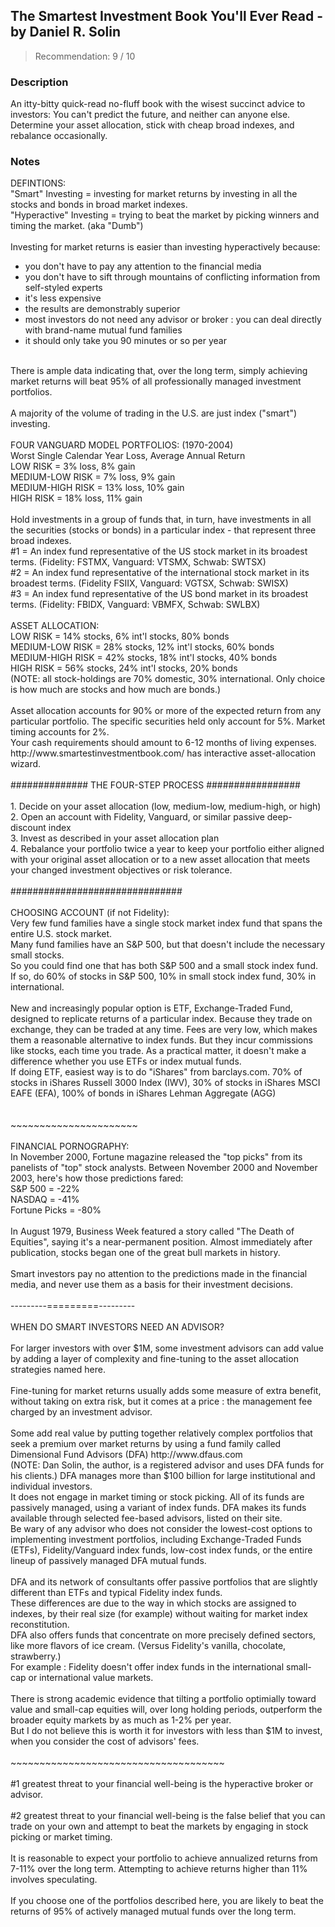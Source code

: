 ## The Smartest Investment Book You'll Ever Read - by Daniel R. Solin
> Recommendation: 9 / 10
    
### Description
An itty-bitty quick-read no-fluff book with the wisest succinct advice to investors: You can't predict the future, and neither can anyone else. Determine your asset allocation, stick with cheap broad indexes, and rebalance occasionally.
    
### Notes
DEFINTIONS:<br>
"Smart" Investing = investing for market returns by investing in all the stocks and bonds in broad market indexes.<br>
"Hyperactive" Investing = trying to beat the market by picking winners and timing the market.  (aka "Dumb")<br>
<br>
Investing for market returns is easier than investing hyperactively because:<br>
- you don't have to pay any attention to the financial media<br>
- you don't have to sift through mountains of conflicting information from self-styled experts<br>
- it's less expensive<br>
- the results are demonstrably superior<br>
- most investors do not need any advisor or broker : you can deal directly with brand-name mutual fund families<br>
- it should only take you 90 minutes or so per year<br>
<br>
There is ample data indicating that, over the long term, simply achieving market returns will beat 95% of all professionally managed investment portfolios.<br>
<br>
A majority of the volume of trading in the U.S. are just index ("smart") investing.<br>
<br>
FOUR VANGUARD MODEL PORTFOLIOS:  (1970-2004)<br>
Worst Single Calendar Year Loss, Average Annual Return<br>
LOW RISK = 3% loss, 8% gain<br>
MEDIUM-LOW RISK = 7% loss, 9% gain<br>
MEDIUM-HIGH RISK = 13% loss, 10% gain<br>
HIGH RISK = 18% loss, 11% gain<br>
<br>
Hold investments in a group of funds that, in turn, have investments in all the securities (stocks or bonds) in a particular index - that represent three broad indexes.<br>
#1 = An index fund representative of the US stock market in its broadest terms.  (Fidelity: FSTMX, Vanguard: VTSMX, Schwab: SWTSX)<br>
#2 = An index fund representative of the international stock market in its broadest terms. (Fidelity FSIIX, Vanguard: VGTSX, Schwab: SWISX)<br>
#3 = An index fund representative of the US bond market in its broadest terms.  (Fidelity: FBIDX,  Vanguard: VBMFX, Schwab: SWLBX)<br>
<br>
ASSET ALLOCATION:<br>
LOW RISK = 14% stocks, 6% int'l stocks, 80% bonds<br>
MEDIUM-LOW RISK = 28% stocks, 12% int'l stocks, 60% bonds<br>
MEDIUM-HIGH RISK = 42% stocks, 18% int'l stocks, 40% bonds<br>
HIGH RISK = 56% stocks, 24% int'l stocks, 20% bonds<br>
(NOTE: all stock-holdings are 70% domestic, 30% international.  Only choice is how much are stocks and how much are bonds.)<br>
<br>
Asset allocation accounts for 90% or more of the expected return from any particular portfolio.  The specific securities held only account for 5%.  Market timing accounts for 2%.<br>
Your cash requirements should amount to 6-12 months of living expenses.<br>
http://www.smartestinvestmentbook.com/ has interactive asset-allocation wizard.<br>
<br>
############## THE FOUR-STEP PROCESS #################<br>
<br>
1. Decide on your asset allocation (low, medium-low, medium-high, or high)<br>
2. Open an account with Fidelity, Vanguard, or similar passive deep-discount index<br>
3. Invest as described in your asset allocation plan<br>
4. Rebalance your portfolio twice a year to keep your portfolio either aligned with your original asset allocation or to a new asset allocation that meets your changed investment objectives or risk tolerance.<br>
<br>
###############################<br>
<br>
CHOOSING ACCOUNT (if not Fidelity):<br>
Very few fund families have a single stock market index fund that spans the entire U.S. stock market.<br>
Many fund families have an S&amp;P 500, but that doesn't include the necessary small stocks.<br>
So you could find one that has both S&amp;P 500 and a small stock index fund.<br>
If so, do 60% of stocks in S&amp;P 500, 10% in small stock index fund, 30% in international.<br>
<br>
New and increasingly popular option is ETF, Exchange-Traded Fund, designed to replicate returns of a particular index.  Because they trade on exchange, they can be traded at any time.  Fees are very low, which makes them a reasonable alternative to index funds.  But they incur commissions like stocks, each time you trade.  As a practical matter, it doesn't make a difference whether you use ETFs or index mutual funds.<br>
If doing ETF, easiest way is to do "iShares" from barclays.com.  70% of stocks in iShares Russell 3000 Index (IWV), 30% of stocks in iShares MSCI EAFE (EFA), 100% of bonds in iShares Lehman Aggregate (AGG)<br>
<br>
<br>
~~~~~~~~~~~~~~~~~~~~~~<br>
<br>
FINANCIAL PORNOGRAPHY:<br>
In November 2000, Fortune magazine released the "top picks" from its panelists of "top" stock analysts.  Between November 2000 and November 2003, here's how those predictions fared:<br>
S&amp;P 500 =       -22%<br>
NASDAQ =        -41%<br>
Fortune Picks = -80%<br>
<br>
In August 1979, Business Week featured a story called "The Death of Equities", saying it's a near-permanent position.  Almost immediately after publication, stocks began one of the great bull markets in history.<br>
<br>
Smart investors pay no attention to the predictions made in the financial media, and never use them as a basis for their investment decisions.<br>
<br>
---------=========---------<br>
<br>
WHEN DO SMART INVESTORS NEED AN ADVISOR?<br>
<br>
For larger investors with over $1M, some investment advisors can add value by adding a layer of complexity and fine-tuning to the asset allocation strategies named here.<br>
<br>
Fine-tuning for market returns usually adds some measure of extra benefit, without taking on extra risk, but it comes at a price : the management fee charged by an investment advisor.<br>
<br>
Some add real value by putting together relatively complex portfolios  that seek a premium over market returns by using a fund family called Dimensional Fund Advisors (DFA) http://www.dfaus.com<br>
(NOTE: Dan Solin, the author, is a registered advisor and uses DFA funds for his clients.)  DFA manages more than $100 billion for large institutional and individual investors.<br>
It does not engage in market timing or stock picking.  All of its funds are passively managed, using a variant of index funds.  DFA makes its funds available through selected fee-based advisors, listed on their site.<br>
Be wary of any advisor who does not consider the lowest-cost options to implementing investment portfolios, including Exchange-Traded Funds (ETFs), Fidelity/Vanguard index funds, low-cost index funds, or the entire lineup of passively managed DFA mutual funds.<br>
<br>
DFA and its network of consultants offer passive portfolios that are slightly different than ETFs and typical Fidelity index funds.<br>
These differences are due to the way in which stocks are assigned to indexes, by their real size (for example) without waiting for market index reconstitution.<br>
DFA also offers funds that concentrate on more precisely defined sectors, like more flavors of ice cream. (Versus Fidelity's vanilla, chocolate, strawberry.)<br>
For example : Fidelity doesn't offer index funds in the international small-cap or international value markets.<br>
<br>
There is strong academic evidence that tilting a portfolio optimially toward value and small-cap equities will, over long holding periods, outperform the broader equity markets by as much as 1-2% per year.<br>
But I do not believe this is worth it for investors with less than $1M to invest, when you consider the cost of advisors' fees.<br>
<br>
~~~~~~~~~~~~~~~~~~~~~~~~~~~~~~~~~~~~~<br>
<br>
#1 greatest threat to your financial well-being is the hyperactive broker or advisor.<br>
<br>
#2 greatest threat to your financial well-being is the false belief that you can trade on your own and attempt to beat the markets by engaging in stock picking or market timing.<br>
<br>
It is reasonable to expect your portfolio to achieve annualized returns from 7-11% over the long term.  Attempting to achieve returns higher than 11% involves speculating.<br>
<br>
If you choose one of the portfolios described here, you are likely to beat the returns of 95% of actively managed mutual funds over the long term.
